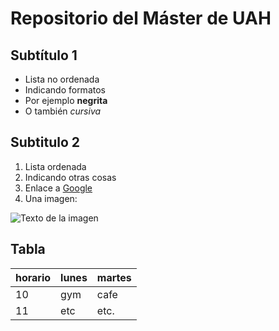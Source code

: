 # Repositorio del Máster de UAH

## Subtítulo 1
- Lista no ordenada
- Indicando formatos
- Por ejemplo **negrita**
- O también *cursiva*
 
## Subtitulo 2

1. Lista ordenada
1. Indicando otras cosas
1. Enlace a [Google](https://www.google.es)
1. Una imagen:

![Texto de la imagen](https://assets.trome.pe/files/ec_article_multimedia_gallery/uploads/2018/04/17/5ad609d27c1a7.jpeg)

## Tabla

| horario | lunes | martes |
| ------- | ----- | ------ |
|   10    |  gym  |  cafe  |
|   11    |  etc  |  etc.  |


